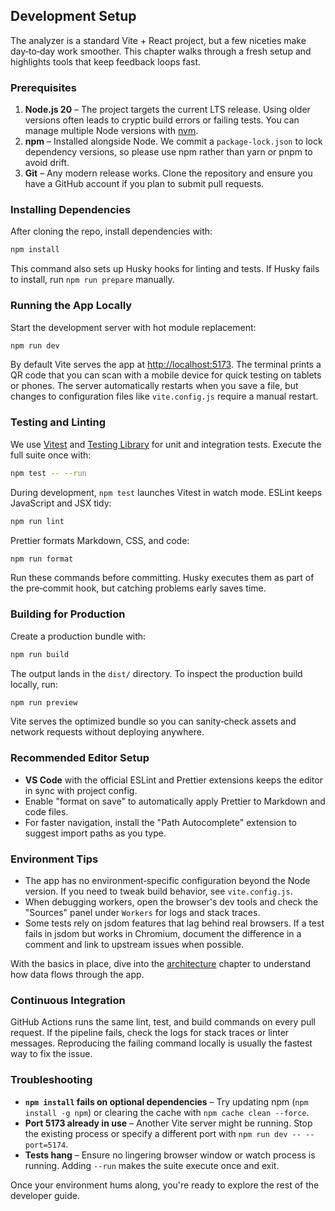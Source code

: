 ## Development Setup

The analyzer is a standard Vite + React project, but a few niceties make day‑to‑day work smoother. This chapter walks
through a fresh setup and highlights tools that keep feedback loops fast.

### Prerequisites

1. **Node.js 20** – The project targets the current LTS release. Using older versions often leads to cryptic build
   errors or failing tests. You can manage multiple Node versions with [nvm](https://github.com/nvm-sh/nvm).
2. **npm** – Installed alongside Node. We commit a `package-lock.json` to lock dependency versions, so please use npm
   rather than yarn or pnpm to avoid drift.
3. **Git** – Any modern release works. Clone the repository and ensure you have a GitHub account if you plan to submit
   pull requests.

### Installing Dependencies

After cloning the repo, install dependencies with:

```bash
npm install
```

This command also sets up Husky hooks for linting and tests. If Husky fails to install, run `npm run prepare` manually.

### Running the App Locally

Start the development server with hot module replacement:

```bash
npm run dev
```

By default Vite serves the app at <http://localhost:5173>. The terminal prints a QR code that you can scan with a
mobile device for quick testing on tablets or phones. The server automatically restarts when you save a file, but
changes to configuration files like `vite.config.js` require a manual restart.

### Testing and Linting

We use [Vitest](https://vitest.dev/) and [Testing Library](https://testing-library.com/) for unit and integration tests.
Execute the full suite once with:

```bash
npm test -- --run
```

During development, `npm test` launches Vitest in watch mode. ESLint keeps JavaScript and JSX tidy:

```bash
npm run lint
```

Prettier formats Markdown, CSS, and code:

```bash
npm run format
```

Run these commands before committing. Husky executes them as part of the pre‑commit hook, but catching problems early
saves time.

### Building for Production

Create a production bundle with:

```bash
npm run build
```

The output lands in the `dist/` directory. To inspect the production build locally, run:

```bash
npm run preview
```

Vite serves the optimized bundle so you can sanity‑check assets and network requests without deploying anywhere.

### Recommended Editor Setup

- **VS Code** with the official ESLint and Prettier extensions keeps the editor in sync with project config.
- Enable "format on save" to automatically apply Prettier to Markdown and code files.
- For faster navigation, install the "Path Autocomplete" extension to suggest import paths as you type.

### Environment Tips

- The app has no environment‑specific configuration beyond the Node version. If you need to tweak build behavior, see
  `vite.config.js`.
- When debugging workers, open the browser's dev tools and check the "Sources" panel under `Workers` for logs and stack
  traces.
- Some tests rely on jsdom features that lag behind real browsers. If a test fails in jsdom but works in Chromium,
  document the difference in a comment and link to upstream issues when possible.

With the basics in place, dive into the [architecture](architecture.md) chapter to understand how data flows through the
app.

### Continuous Integration

GitHub Actions runs the same lint, test, and build commands on every pull request. If the pipeline fails, check the
logs for stack traces or linter messages. Reproducing the failing command locally is usually the fastest way to fix the
issue.

### Troubleshooting

- **`npm install` fails on optional dependencies** – Try updating npm (`npm install -g npm`) or clearing the cache with
  `npm cache clean --force`.
- **Port 5173 already in use** – Another Vite server might be running. Stop the existing process or specify a different
  port with `npm run dev -- --port=5174`.
- **Tests hang** – Ensure no lingering browser window or watch process is running. Adding `--run` makes the suite
  execute once and exit.

Once your environment hums along, you're ready to explore the rest of the developer guide.
